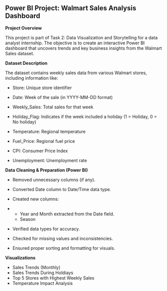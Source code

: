 ## Power BI Project: Walmart Sales Analysis Dashboard

**Project Overview**

This project is part of Task 2: Data Visualization and Storytelling for a data analyst internship. The objective is to create an interactive Power BI dashboard that uncovers trends and key business insights from the Walmart Sales dataset.

**Dataset Description**

The dataset contains weekly sales data from various Walmart stores, including information like:

- Store: Unique store identifier

- Date: Week of the sale (in YYYY-MM-DD format)

- Weekly_Sales: Total sales for that week

- Holiday_Flag: Indicates if the week included a holiday (1 = Holiday, 0 = No holiday)

- Temperature: Regional temperature

- Fuel_Price: Regional fuel price

- CPI: Consumer Price Index

- Unemployment: Unemployment rate

**Data Cleaning & Preparation (Power BI)**

- Removed unnecessary columns (if any).

- Converted Date column to Date/Time data type.

- Created new columns:
- - Year and Month extracted from the Date field.
  - Season

- Verified data types for accuracy.

- Checked for missing values and inconsistencies.

- Ensured proper sorting and formatting for visuals.


**Visualizations**

- Sales Trends (Monthly)
- Sales Trends During Holdiays
- Top 5 Stores with Highest Weekly Sales
- Temperature Impact Analysis


